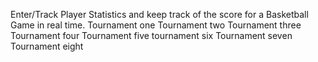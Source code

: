 Enter/Track Player Statistics and keep track of the score for a Basketball Game in real time.
Tournament one 
Tournament two 
Tournament three
Tournament four
Tournament five 
tournament six
Tournament seven
Tournament eight 
